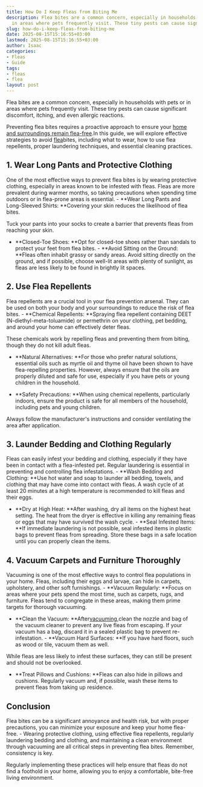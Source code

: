 ```yaml
---
title: How Do I Keep Fleas from Biting Me
description: Flea bites are a common concern, especially in households with pets or
  in areas where pets frequently visit. These tiny pests can cause significant...
slug: how-do-i-keep-fleas-from-biting-me
date: 2025-08-15T15:16:55+03:00
lastmod: 2025-08-15T15:16:55+03:00
author: Isaac
categories:
- Fleas
- Guide
tags:
- fleas
- flea
layout: post
---
```

Flea bites are a common concern, especially in households with pets or in areas where pets frequently visit. These tiny pests can cause significant discomfort, itching, and even allergic reactions.

Preventing flea bites requires a proactive approach to ensure your [home and surroundings remain flea-free](https://pestpolicy.com/can-humans-carry-[fleas](https://pestpolicy.com/at-what-temperature-do-fleas-die/)-from-one-home-to-another/).In this guide, we will explore effective strategies to avoid [flea](https://pestpolicy.com/best-flea-carpet-powder/)bites, including what to wear, how to use flea repellents, proper laundering techniques, and essential cleaning practices.

##  1. Wear Long Pants and Protective Clothing

One of the most effective ways to prevent flea bites is by wearing protective clothing, especially in areas known to be infested with fleas. Fleas are more prevalent during warmer months, so taking precautions when spending time outdoors or in flea-prone areas is essential. - **Wear Long Pants and Long-Sleeved Shirts: **Covering your skin reduces the likelihood of flea bites.

Tuck your pants into your socks to create a barrier that prevents fleas from reaching your skin.

- **Closed-Toe Shoes: **Opt for closed-toe shoes rather than sandals to protect your feet from flea bites. - **Avoid Sitting on the Ground: **Fleas often inhabit grassy or sandy areas. Avoid sitting directly on the ground, and if possible, choose well-lit areas with plenty of sunlight, as fleas are less likely to be found in brightly lit spaces.

##  2. Use Flea Repellents

Flea repellents are a crucial tool in your flea prevention arsenal. They can be used on both your body and your surroundings to reduce the risk of flea bites. - **Chemical Repellents: **Spraying flea repellent containing DEET (N-diethyl-meta-toluamide) or permethrin on your clothing, pet bedding, and around your home can effectively deter fleas.

These chemicals work by repelling fleas and preventing them from biting, though they do not kill adult fleas.

- **Natural Alternatives: **For those who prefer natural solutions, essential oils such as myrtle oil and thyme oil have been shown to have flea-repelling properties. However, always ensure that the oils are properly diluted and safe for use, especially if you have pets or young children in the household.

- **Safety Precautions: **When using chemical repellents, particularly indoors, ensure the product is safe for all members of the household, including pets and young children.

Always follow the manufacturer's instructions and consider ventilating the area after application.

##  3. Launder Bedding and Clothing Regularly

Fleas can easily infest your bedding and clothing, especially if they have been in contact with a flea-infested pet. Regular laundering is essential in preventing and controlling flea infestations. - **Wash Bedding and Clothing: **Use hot water and soap to launder all bedding, towels, and clothing that may have come into contact with fleas. A wash cycle of at least 20 minutes at a high temperature is recommended to kill fleas and their eggs.

- **Dry at High Heat: **After washing, dry all items on the highest heat setting. The heat from the dryer is effective in killing any remaining fleas or eggs that may have survived the wash cycle. - **Seal Infested Items: **If immediate laundering is not possible, seal infested items in plastic bags to prevent fleas from spreading. Store these bags in a safe location until you can properly clean the items.

##  4. Vacuum Carpets and Furniture Thoroughly

Vacuuming is one of the most effective ways to control flea populations in your home. Fleas, including their eggs and larvae, can hide in carpets, upholstery, and other soft furnishings. - **Vacuum Regularly: **Focus on areas where your pets spend the most time, such as carpets, rugs, and furniture. Fleas tend to congregate in these areas, making them prime targets for thorough vacuuming.

- **Clean the Vacuum: **After[vacuuming](https://pestpolicy.com/best-vacuum-for-fleas/),clean the nozzle and bag of the vacuum cleaner to prevent any live fleas from escaping. If your vacuum has a bag, discard it in a sealed plastic bag to prevent re-infestation. - **Vacuum Hard Surfaces: **If you have hard floors, such as wood or tile, vacuum them as well.

While fleas are less likely to infest these surfaces, they can still be present and should not be overlooked.

- **Treat Pillows and Cushions: **Fleas can also hide in pillows and cushions. Regularly vacuum and, if possible, wash these items to prevent fleas from taking up residence.

##  Conclusion

Flea bites can be a significant annoyance and health risk, but with proper precautions, you can minimize your exposure and keep your home flea-free. - Wearing protective clothing, using effective flea repellents, regularly laundering bedding and clothing, and maintaining a clean environment through vacuuming are all critical steps in preventing flea bites. Remember, consistency is key.

Regularly implementing these practices will help ensure that fleas do not find a foothold in your home, allowing you to enjoy a comfortable, bite-free living environment.
